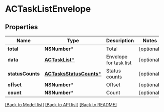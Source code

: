 # ACTaskListEnvelope

## Properties
Name | Type | Description | Notes
------------ | ------------- | ------------- | -------------
**total** | **NSNumber*** | Total | [optional] 
**data** | [**ACTaskList***](ACTaskList.md) | Envelope for task list | [optional] 
**statusCounts** | [**ACTasksStatusCounts***](ACTasksStatusCounts.md) | Status counts | [optional] 
**offset** | **NSNumber*** | Offset | [optional] 
**count** | **NSNumber*** | Count | [optional] 

[[Back to Model list]](../README.md#documentation-for-models) [[Back to API list]](../README.md#documentation-for-api-endpoints) [[Back to README]](../README.md)


